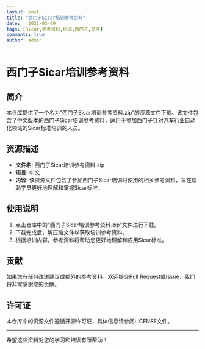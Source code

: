 ```yaml
---
layout: post
title: "西门子Sicar培训参考资料"
date:   2021-03-09
tags: [Sicar,参考资料,培训,西门子,文件]
comments: true
author: admin
---
```

# 西门子Sicar培训参考资料

## 简介

本仓库提供了一个名为“西门子Sicar培训参考资料.zip”的资源文件下载。该文件包含了中文版本的西门子Sicar培训参考资料，适用于参加西门子针对汽车行业自动化领域的Sicar标准培训的人员。

## 资源描述

- **文件名**: 西门子Sicar培训参考资料.zip
- **语言**: 中文
- **内容**: 该资源文件包含了参加西门子Sicar培训时使用的相关参考资料，旨在帮助学员更好地理解和掌握Sicar标准。

## 使用说明

1. 点击仓库中的“西门子Sicar培训参考资料.zip”文件进行下载。
2. 下载完成后，解压缩文件以获取培训参考资料。
3. 根据培训内容，参考资料将帮助您更好地理解和应用Sicar标准。

## 贡献

如果您有任何改进建议或额外的参考资料，欢迎提交Pull Request或Issue，我们将非常感谢您的贡献。

## 许可证

本仓库中的资源文件遵循开源许可证，具体信息请参阅LICENSE文件。

---

希望这些资料对您的学习和培训有所帮助！